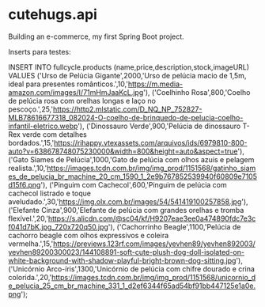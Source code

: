 # cutehugs.api
Building an e-commerce, my first Spring Boot project.

Inserts para testes: 

  INSERT INTO fullcycle.products (name,price,description,stock,imageURL) VALUES
	 ('Urso de Pelúcia Gigante',2000,'Urso de pelúcia macio de 1,5m, ideal para presentes românticos.',10,'https://m.media-amazon.com/images/I/71mHmJaaKcL.jpg'),
	 ('Coelhinho Rosa',800,'Coelho de pelúcia rosa com orelhas longas e laço no pescoço.',25,'https://http2.mlstatic.com/D_NQ_NP_752827-MLB78616677318_082024-O-coelho-de-brinquedo-de-pelucia-coelho-infantil-eletrico.webp'),
	 ('Dinossauro Verde',900,'Pelúcia de dinossauro T-Rex verde com detalhes bordados.',15,'https://rihappy.vtexassets.com/arquivos/ids/6979810-800-auto?v=638678748075230000&width=800&height=auto&aspect=true'),
	 ('Gato Siames de Pelúcia',1000,'Gato de pelúcia com olhos azuis e pelagem realista.',10,'https://images.tcdn.com.br/img/img_prod/1151568/gatinho_siames_de_pelucia_br_machine_20_cm_1590_1_2e9b767852539940f60809e7105d15f6.png'),
	 ('Pinguim com Cachecol',600,'Pinguim de pelúcia com cachecol listrado e toque aveludado.',30,'https://img.olx.com.br/images/54/541419100257858.jpg'),
	 ('Elefante Cinza',900,'Elefante de pelúcia com grandes orelhas e tromba flexível.',20,'https://s.alicdn.com/@sc04/kf/H9207eae3ee0a474890fdc7e3cf041d7bK.jpg_720x720q50.jpg'),
	 ('Cachorrinho Beagle',1100,'Pelúcia de cachorro beagle com olhos expressivos e coleira vermelha.',15,'https://previews.123rf.com/images/yevhen89/yevhen892003/yevhen89200300023/144108891-soft-cute-plush-dog-doll-isolated-on-white-background-with-shadow-playful-bright-brown-dog-sitting.jpg'),
	 ('Unicórnio Arco-íris',1300,'Unicórnio de pelúcia com chifre dourado e crina colorida.',20,'https://images.tcdn.com.br/img/img_prod/1151568/unicornio_de_pelucia_25_cm_br_machine_331_1_d2ef6344f65ad54bf91bb447125e1a0e.png');
